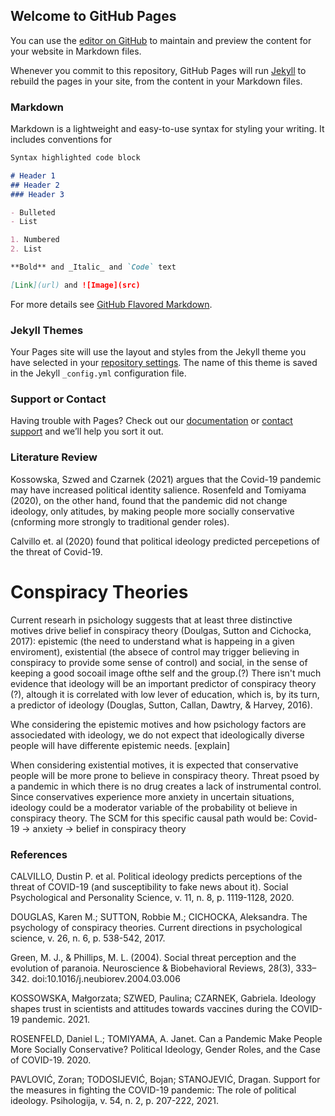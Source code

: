 ## Welcome to GitHub Pages

You can use the [editor on GitHub](https://github.com/mgaldino/neuro-covid-19/edit/gh-pages/index.md) to maintain and preview the content for your website in Markdown files.

Whenever you commit to this repository, GitHub Pages will run [Jekyll](https://jekyllrb.com/) to rebuild the pages in your site, from the content in your Markdown files.

### Markdown

Markdown is a lightweight and easy-to-use syntax for styling your writing. It includes conventions for

```markdown
Syntax highlighted code block

# Header 1
## Header 2
### Header 3

- Bulleted
- List

1. Numbered
2. List

**Bold** and _Italic_ and `Code` text

[Link](url) and ![Image](src)
```

For more details see [GitHub Flavored Markdown](https://guides.github.com/features/mastering-markdown/).

### Jekyll Themes

Your Pages site will use the layout and styles from the Jekyll theme you have selected in your [repository settings](https://github.com/mgaldino/neuro-covid-19/settings/pages). The name of this theme is saved in the Jekyll `_config.yml` configuration file.

### Support or Contact

Having trouble with Pages? Check out our [documentation](https://docs.github.com/categories/github-pages-basics/) or [contact support](https://support.github.com/contact) and we’ll help you sort it out.

### Literature Review

Kossowska, Szwed and Czarnek (2021) argues that the Covid-19 pandemic may have increased political identity salience. Rosenfeld and Tomiyama (2020), on the other hand, found that the pandemic did not change ideology, only atitudes, by making people more socially conservative (cnforming more strongly to traditional gender roles).

Calvillo et. al (2020) found that political ideology predicted percepetions of the threat of Covid-19. 

# Conspiracy Theories

Current researh in psichology suggests that at least three distinctive motives drive belief in conspiracy theory (Doulgas, Sutton and Cichocka, 2017): epistemic (the need to understand what is happeing in a given enviroment), existential (the absece of control may trigger believing in conspiracy to provide some sense of control) and social, in the sense of keeping a good socoail image ofthe self and the group.(?) There isn't much evidence that ideology will be an important predictor of conspiracy theory (?), altough it is correlated with low lever of education, which is, by its turn, a predictor of ideology (Douglas, Sutton, Callan, Dawtry, & Harvey, 2016).

Whe considering the epistemic motives and how psichology factors are associedated with ideology, we do not expect that ideologically diverse people will have differente epistemic needs. [explain]

When considering existential motives, it is expected that conservative people will be more prone to believe in conspiracy theory. Threat psoed by a pandemic in which there is no drug creates a lack of instrumental control. Since conservatives experience more anxiety in uncertain situations, ideology could be a moderator variable of the probability ot believe in conspiracy theory. The SCM for this specific causal path would be: Covid-19 -> anxiety -> belief in conspiracy theory

### References

CALVILLO, Dustin P. et al. Political ideology predicts perceptions of the threat of COVID-19 (and susceptibility to fake news about it). Social Psychological and Personality Science, v. 11, n. 8, p. 1119-1128, 2020.

DOUGLAS, Karen M.; SUTTON, Robbie M.; CICHOCKA, Aleksandra. The psychology of conspiracy theories. Current directions in psychological science, v. 26, n. 6, p. 538-542, 2017.

Green, M. J., & Phillips, M. L. (2004). Social threat perception and the evolution of paranoia. Neuroscience & Biobehavioral Reviews, 28(3), 333–342. doi:10.1016/j.neubiorev.2004.03.006 


KOSSOWSKA, Małgorzata; SZWED, Paulina; CZARNEK, Gabriela. Ideology shapes trust in scientists and attitudes towards vaccines during the COVID-19 pandemic. 2021.

ROSENFELD, Daniel L.; TOMIYAMA, A. Janet. Can a Pandemic Make People More Socially Conservative? Political Ideology, Gender Roles, and the Case of COVID-19. 2020.

PAVLOVIĆ, Zoran; TODOSIJEVIĆ, Bojan; STANOJEVIĆ, Dragan. Support for the measures in fighting the COVID-19 pandemic: The role of political ideology. Psihologija, v. 54, n. 2, p. 207-222, 2021.
